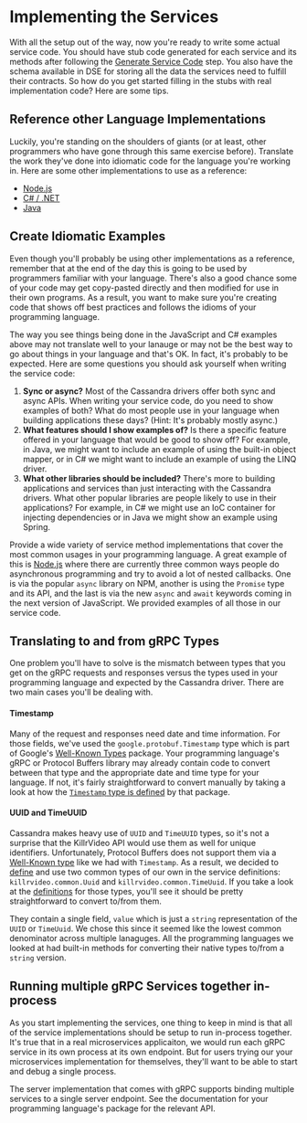 # Implementing the Services

With all the setup out of the way, now you're ready to write some actual service code. You 
should have stub code generated for each service and its methods after following the
[Generate Service Code][generate-service-code] step. You also have the schema available in
DSE for storing all the data the services need to fulfill their contracts. So how do you get 
started filling in the stubs with real implementation code? Here are some tips.

## Reference other Language Implementations

Luckily, you're standing on the shoulders of giants (or at least, other programmers who have
gone through this same exercise before). Translate the work they've done into idiomatic code
for the language you're working in. Here are some other implementations to use as a reference:

- [Node.js][killrvideo-nodejs]
- [C\# / .NET][killrvideo-csharp]
- [Java][killrvideo-java]

## Create Idiomatic Examples

Even though you'll probably be using other implementations as a reference, remember that at
the end of the day this is going to be used by programmers familiar with your language.
There's also a good chance some of your code may get copy-pasted directly and then modified
for use in their own programs. As a result, you want to make sure you're creating code that
shows off best practices and follows the idioms of your programming language.

The way you see things being done in the JavaScript and C\# examples above may not translate
well to your lanauge or may not be the best way to go about things in your language and that's
OK. In fact, it's probably to be expected. Here are some questions you should ask yourself
when writing the service code:

1. **Sync or async?** Most of the Cassandra drivers offer both sync and async APIs. When
writing your service code, do you need to show examples of both? What do most people use in
your language when building applications these days? (Hint: It's probably mostly async.)
1. **What features should I show examples of?** Is there a specific feature offered
in your language that would be good to show off? For example, in Java, we might want to
include an example of using the built-in object mapper, or in C\# we might want to include
an example of using the LINQ driver.
1. **What other libraries should be included?** There's more to building applications and 
services than just interacting with the Cassandra drivers. What other popular libraries are
people likely to use in their applications? For example, in C\# we might use an IoC container
for injecting dependencies or in Java we might show an example using Spring.

Provide a wide variety of service method implementations that cover the most common usages in
your programming language. A great example of this is [Node.js][killrvideo-nodejs] where 
there are currently three common ways people do asynchronous programming and try to avoid a
lot of nested callbacks. One is via the popular `async` library on NPM, another is using the
`Promise` type and its API, and the last is via the new `async` and `await` keywords coming in
the next version of JavaScript. We provided examples of all those in our service code.

## Translating to and from gRPC Types

One problem you'll have to solve is the mismatch between types that you get on the gRPC
requests and responses versus the types used in your programming language and expected by the
Cassandra driver. There are two main cases you'll be dealing with.

#### Timestamp

Many of the request and responses need date and time information. For those fields, we've used
the `google.protobuf.Timestamp` type which is part of Google's [Well-Known Types][well-known-types]
package. Your programming language's gRPC or Protocol Buffers library may already contain
code to convert between that type and the appropriate date and time type for your language. If
not, it's fairly straightforward to convert manually by taking a look at how the 
[`Timestamp` type is defined][timestamp-def] by that package.

#### UUID and TimeUUID

Cassandra makes heavy use of `UUID` and `TimeUUID` types, so it's not a surprise that the
KillrVideo API would use them as well for unique identifiers. Unfortunately, Protocol Buffers
does not support them via a [Well-Known type][well-known-types] like we had with `Timestamp`.
As a result, we decided to [define][common-types-proto] and use two common types of our own
in the service definitions: `killrvideo.common.Uuid` and `killrvideo.common.TimeUuid`. If you
take a look at the [definitions][common-types-proto] for those types, you'll see it should be
pretty straightforward to convert to/from them.

They contain a single field, `value` which is just a `string` representation of the `UUID` or
`TimeUuid`. We chose this since it seemed like the lowest common denominator across multiple
lanaguges. All the programming languages we looked at had built-in methods for converting
their native types to/from a `string` version.

## Running multiple gRPC Services together in-process

As you start implementing the services, one thing to keep in mind is that all of the service
implementations should be setup to run in-process together. It's true that in a real
microservices applicaiton, we would run each gRPC service in its own process at its own
endpoint. But for users trying our your microservices implementation for themselves, they'll
want to be able to start and debug a single process.

The server implementation that comes with gRPC supports binding multiple services to a single
server endpoint. See the documentation for your programming language's package for the 
relevant API.


[generate-service-code]: /docs/development/generate-service-code/
[killrvideo-nodejs]: https://github.com/KillrVideo/killrvideo-nodejs
[killrvideo-csharp]: https://github.com/KillrVideo/killrvideo-csharp
[killrvideo-java]: https://github.com/KillrVideo/killrvideo-java
[well-known-types]: https://developers.google.com/protocol-buffers/docs/reference/google.protobuf
[timestamp-def]: https://developers.google.com/protocol-buffers/docs/reference/google.protobuf#google.protobuf.Timestamp
[common-types-proto]: https://github.com/KillrVideo/killrvideo-service-protos/blob/master/src/common/common_types.proto